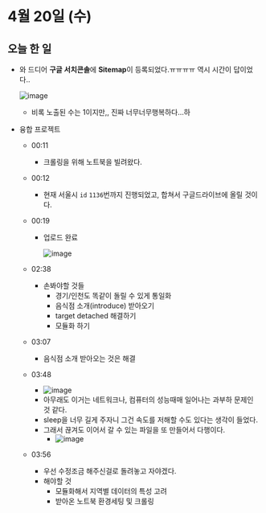 # 4월 20일 (수)

## 오늘 한 일

* 와 드디어 **구글 서치콘솔**에 **Sitemap**이 등록되었다.ㅠㅠㅠㅠ 역시 시간이 답이었다..

  ![image](https://user-images.githubusercontent.com/75322297/164040257-1177c509-8553-464a-af4a-9300e86cffc6.png)

  * 비록 노출된 수는 1이지만,, 진짜 너무너무행복하다...하

* 융합 프로젝트

  * 00:11

    * 크롤링을 위해 노트북을 빌려왔다.

  * 00:12

    * 현재 서울시 `id` `1136`번까지 진행되었고, 합쳐서 구글드라이브에 올릴 것이다.

  * 00:19

    * 업로드 완료

      ![image](https://user-images.githubusercontent.com/75322297/164038010-1c64f021-670a-4faf-a82e-858fc46c6d54.png)
    
  * 02:38
  
    * 손봐야할 것들
      * 경기/인천도 똑같이 돌릴 수 있게 통일화
      * 음식점 소개(introduce) 받아오기
      * target detached 해결하기
      * 모듈화 하기
  
  * 03:07
  
    * 음식점 소개 받아오는 것은 해결
  
  * 03:48
  
    * ![image](https://user-images.githubusercontent.com/75322297/164074507-7e3ab2f1-fec4-4a65-9a7c-065399619cd5.png)
    * 아무래도 이거는 네트워크나, 컴퓨터의 성능때매 일어나는 과부하 문제인 것 같다.
    * sleep을 너무 길게 주자니 그건 속도를 저해할 수도 있다는 생각이 들었다.
    * 그래서 끊겨도 이어서 갈 수 있는 파일을 또 만들어서 다행이다.
      * ![image](https://user-images.githubusercontent.com/75322297/164074662-118bdaf4-48f9-4e6c-abe2-0c9668dd840a.png)
  
  * 03:56
  
    * 우선 수정조금 해주신걸로 돌려놓고 자야겠다.
    * 해야할 것
      * 모듈화해서 지역별 데이터의 특성 고려
      * 받아온 노트북 환경세팅 및 크롤링
